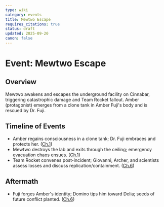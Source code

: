 ```yaml
---
type: wiki
category: events
title: Mewtwo Escape
requires_citations: true
status: draft
updated: 2025-09-20
canon: false
---
```


# Event: Mewtwo Escape

## Overview
Mewtwo awakens and escapes the underground facility on Cinnabar, triggering catastrophic damage and Team Rocket fallout. Amber (protagonist) emerges from a clone tank in Amber Fuji's body and is rescued by Dr. Fuji.

## Timeline of Events
- Amber regains consciousness in a clone tank; Dr. Fuji embraces and protects her. ([Ch.1](../../story/chapter1/chapter1.md))
- Mewtwo destroys the lab and exits through the ceiling; emergency evacuation chaos ensues. ([Ch.1](../../story/chapter1/chapter1.md))
- Team Rocket convenes post-incident; Giovanni, Archer, and scientists assess losses and discuss replication/containment. ([Ch.6](../../story/chapter6/chapter6.md))

## Aftermath
- Fuji forges Amber's identity; Domino tips him toward Delia; seeds of future conflict planted. ([Ch.6](../../story/chapter6/chapter6.md))
